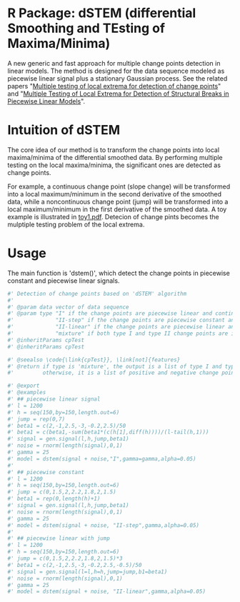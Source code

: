 # R Package: dSTEM (differential Smoothing and TEsting of Maxima/Minima)

A new generic and fast approach for multiple change points detection in linear models. The method is designed for the data sequence modeled as piecewise linear signal plus a stationary Gaussian process. See the related papers "[Multiple testing of local extrema for detection of change points](https://projecteuclid.org/journals/electronic-journal-of-statistics/volume-14/issue-2/Multiple-testing-of-local-extrema-for-detection-of-change-points/10.1214/20-EJS1751.full)" and "[Multiple Testing of Local Extrema for Detection of Structural Breaks in Piecewise Linear Models](https://arxiv.org/pdf/2308.04368)".

# Intuition of dSTEM

The core idea of our method is to transform the change points into local maxima/minima of the differential smoothed data. By performing multiple testing on the local maxima/minima, the significant ones are detected as change points.

For example, a continuous change point (slope change) will be transformed into a local maximum/minimum in the second derivative of the smoothed data, while a noncontinuous change point (jump) will be transformed into a local maximum/minimum in the first derivative of the smoothed data.
A toy example is illustrated in [toy1.pdf](https://github.com/zhibinghe/ChangePoint/files/8721035/illu1.pdf). Detecion of change pints becomes the mulptiple testing problem of the local extrema.

# Usage

The main function is 'dstem()', which detect the change points in piecewise constant and piecewise linear signals.

``` r
#' Detection of change points based on 'dSTEM' algorithm
#'
#' @param data vector of data sequence
#' @param type "I" if the change points are piecewise linear and continuous;
#'             "II-step" if the change points are piecewise constant and noncontinuous;
#'             "II-linear" if the change points are piecewise linear and noncontinuous;
#'             "mixture" if both type I and type II change points are inclued in \code{data}
#' @inheritParams cpTest
#' @inheritParams cpTest

#' @seealso \code{\link{cpTest}}, \link[not]{features}
#' @return if type is 'mixture', the output is a list of type I and type II change points, 
#'         otherwise, it is a list of positive and negative change points

#' @export
#' @examples
#' ## piecewise linear signal
#' l = 1200
#' h = seq(150,by=150,length.out=6)
#' jump = rep(0,7)
#' beta1 = c(2,-1,2.5,-3,-0.2,2.5)/50
#' beta1 = c(beta1,-sum(beta1*(c(h[1],diff(h))))/(l-tail(h,1)))
#' signal = gen.signal(l,h,jump,beta1)
#' noise = rnorm(length(signal),0,1)
#' gamma = 25
#' model = dstem(signal + noise,"I",gamma=gamma,alpha=0.05)
#'
#' ## piecewise constant
#' l = 1200
#' h = seq(150,by=150,length.out=6)
#' jump = c(0,1.5,2,2.2,1.8,2,1.5)
#' beta1 = rep(0,length(h)+1)
#' signal = gen.signal(l,h,jump,beta1)
#' noise = rnorm(length(signal),0,1)
#' gamma = 25
#' model = dstem(signal + noise, "II-step",gamma,alpha=0.05)
#'
#' ## piecewise linear with jump
#' l = 1200
#' h = seq(150,by=150,length.out=6)
#' jump = c(0,1.5,2,2.2,1.8,2,1.5)*3
#' beta1 = c(2,-1,2.5,-3,-0.2,2.5,-0.5)/50
#' signal = gen.signal(l=l,h=h,jump=jump,b1=beta1)
#' noise = rnorm(length(signal),0,1)
#' gamma = 25
#' model = dstem(signal + noise, "II-linear",gamma,alpha=0.05)
```
